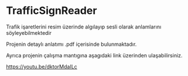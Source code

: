 # TrafficSignReader
Trafik işaretlerini resim üzerinde algılayıp sesli olarak anlamlarını söyleyebilmektedir

Projenin detaylı anlatımı .pdf içerisinde bulunmaktadır.

Ayrıca projenin çalışma mantıgına aşagıdaki link üzerinden ulaşabilirsiniz.

https://youtu.be/dktorMdaILc
